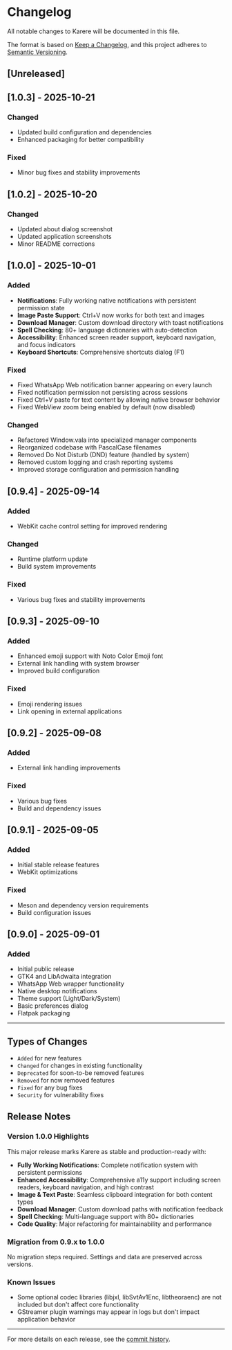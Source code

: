 # Changelog

All notable changes to Karere will be documented in this file.

The format is based on [Keep a Changelog](https://keepachangelog.com/en/1.0.0/),
and this project adheres to [Semantic Versioning](https://semver.org/spec/v2.0.0.html).

## [Unreleased]

## [1.0.3] - 2025-10-21

### Changed
- Updated build configuration and dependencies
- Enhanced packaging for better compatibility

### Fixed
- Minor bug fixes and stability improvements

## [1.0.2] - 2025-10-20

### Changed
- Updated about dialog screenshot
- Updated application screenshots
- Minor README corrections

## [1.0.0] - 2025-10-01

### Added
- **Notifications**: Fully working native notifications with persistent permission state
- **Image Paste Support**: Ctrl+V now works for both text and images
- **Download Manager**: Custom download directory with toast notifications
- **Spell Checking**: 80+ language dictionaries with auto-detection
- **Accessibility**: Enhanced screen reader support, keyboard navigation, and focus indicators
- **Keyboard Shortcuts**: Comprehensive shortcuts dialog (F1)

### Fixed
- Fixed WhatsApp Web notification banner appearing on every launch
- Fixed notification permission not persisting across sessions
- Fixed Ctrl+V paste for text content by allowing native browser behavior
- Fixed WebView zoom being enabled by default (now disabled)

### Changed
- Refactored Window.vala into specialized manager components
- Reorganized codebase with PascalCase filenames
- Removed Do Not Disturb (DND) feature (handled by system)
- Removed custom logging and crash reporting systems
- Improved storage configuration and permission handling

## [0.9.4] - 2025-09-14

### Added
- WebKit cache control setting for improved rendering

### Changed
- Runtime platform update
- Build system improvements

### Fixed
- Various bug fixes and stability improvements

## [0.9.3] - 2025-09-10

### Added
- Enhanced emoji support with Noto Color Emoji font
- External link handling with system browser
- Improved build configuration

### Fixed
- Emoji rendering issues
- Link opening in external applications

## [0.9.2] - 2025-09-08

### Added
- External link handling improvements

### Fixed
- Various bug fixes
- Build and dependency issues

## [0.9.1] - 2025-09-05

### Added
- Initial stable release features
- WebKit optimizations

### Fixed
- Meson and dependency version requirements
- Build configuration issues

## [0.9.0] - 2025-09-01

### Added
- Initial public release
- GTK4 and LibAdwaita integration
- WhatsApp Web wrapper functionality
- Native desktop notifications
- Theme support (Light/Dark/System)
- Basic preferences dialog
- Flatpak packaging

---

## Types of Changes

- `Added` for new features
- `Changed` for changes in existing functionality
- `Deprecated` for soon-to-be removed features
- `Removed` for now removed features
- `Fixed` for any bug fixes
- `Security` for vulnerability fixes

## Release Notes

### Version 1.0.0 Highlights

This major release marks Karere as stable and production-ready with:

- **Fully Working Notifications**: Complete notification system with persistent permissions
- **Enhanced Accessibility**: Comprehensive a11y support including screen readers, keyboard navigation, and high contrast
- **Image & Text Paste**: Seamless clipboard integration for both content types
- **Download Manager**: Custom download paths with notification feedback
- **Spell Checking**: Multi-language support with 80+ dictionaries
- **Code Quality**: Major refactoring for maintainability and performance

### Migration from 0.9.x to 1.0.0

No migration steps required. Settings and data are preserved across versions.

### Known Issues

- Some optional codec libraries (libjxl, libSvtAv1Enc, libtheoraenc) are not included but don't affect core functionality
- GStreamer plugin warnings may appear in logs but don't impact application behavior

---

For more details on each release, see the [commit history](https://github.com/tobagin/karere/commits/main).
